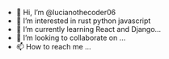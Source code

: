 - 👋 Hi, I’m @lucianothecoder06
- 👀 I’m interested in rust python javascript
- 🌱 I’m currently learning React and Django...
- 💞️ I’m looking to collaborate on ...
- 📫 How to reach me ...

<!---
lucianothecoder06/lucianothecoder06 is a ✨ special ✨ repository because its `README.md` (this file) appears on your GitHub profile.
You can click the Preview link to take a look at your changes.
--->
